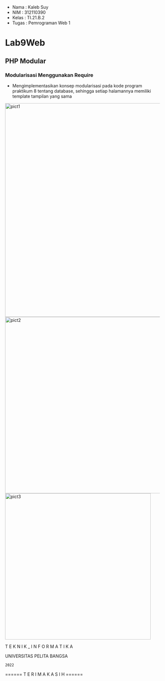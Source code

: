 - Nama    : Kaleb Suy
- NIM     : 312110390
- Kelas   : TI.21.B.2
- Tugas   : Pemrograman Web 1 

# Lab9Web
## PHP Modular
### Modularisasi Menggunakan Require
- Mengimplementasikan konsep modularisasi pada kode program praktikum 8 tentang database, sehingga setiap halamannya memiliki template tampilan yang sama

<img width="693" alt="pict1" src="https://user-images.githubusercontent.com/92831647/205417802-7ca06fd2-18b9-4122-b37f-0f3efda13589.png">

<img width="572" alt="pict2" src="https://user-images.githubusercontent.com/92831647/205417807-478bf2c7-ee10-47a1-9546-e0d5c0e2bdf7.png">

<img width="474" alt="pict3" src="https://user-images.githubusercontent.com/92831647/205417809-9ead083e-1ee2-40dd-940a-5670af23251b.png">

 T E K N I K   _  I N F O R M A T I K A
 
 UNIVERSITAS PELITA BANGSA
 
    2022
    
====== T E R I M A K A S I H ======
